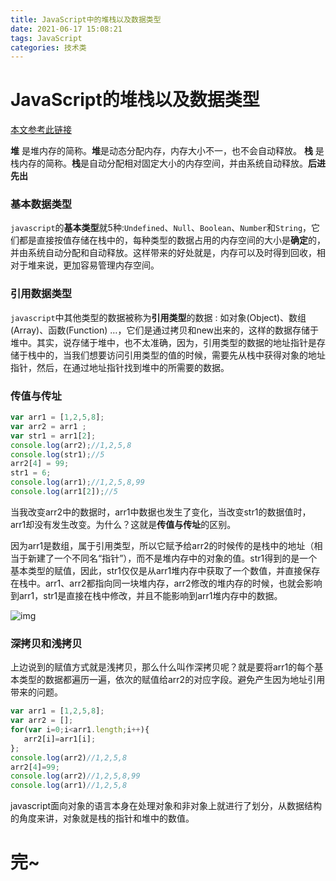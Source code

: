 ```yaml
---
title: JavaScript中的堆栈以及数据类型
date: 2021-06-17 15:08:21
tags: JavaScript
categories: 技术类
---
```

<meta name="referrer" content="no-referrer"/>

# JavaScript的堆栈以及数据类型

[本文参考此链接](https://www.jianshu.com/p/5e0e8d183102)

**堆** 是堆内存的简称。**堆**是动态分配内存，内存大小不一，也不会自动释放。 
**栈** 是栈内存的简称。**栈**是自动分配相对固定大小的内存空间，并由系统自动释放。**后进先出**

### 基本数据类型

`javascript`的**基本类型**就5种:`Undefined`、`Null`、`Boolean`、`Number`和`String`，它们都是直接按值存储在栈中的，每种类型的数据占用的内存空间的大小是**确定**的，并由系统自动分配和自动释放。这样带来的好处就是，内存可以及时得到回收，相对于堆来说，更加容易管理内存空间。

### 引用数据类型

`javascript`中其他类型的数据被称为**引用类型**的数据 : 如对象(Object)、数组(Array)、函数(Function) …，它们是通过拷贝和new出来的，这样的数据存储于堆中。其实，说存储于堆中，也不太准确，因为，引用类型的数据的地址指针是存储于栈中的，当我们想要访问引用类型的值的时候，需要先从栈中获得对象的地址指针，然后，在通过地址指针找到堆中的所需要的数据。

### 传值与传址

```javascript
var arr1 = [1,2,5,8]; 
var arr2 = arr1 ; 
var str1 = arr1[2]; 
console.log(arr2);//1,2,5,8
console.log(str1);//5
arr2[4] = 99; 
str1 = 6; 
console.log(arr1);//1,2,5,8,99
console.log(arr1[2]);//5
```

当我改变arr2中的数据时，arr1中数据也发生了变化，当改变str1的数据值时，arr1却没有发生改变。为什么？这就是**传值与传址**的区别。

因为arr1是数组，属于引用类型，所以它赋予给arr2的时候传的是栈中的地址（相当于新建了一个不同名“指针”），而不是堆内存中的对象的值。str1得到的是一个基本类型的赋值，因此，str1仅仅是从arr1堆内存中获取了一个数值，并直接保存在栈中。arr1、arr2都指向同一块堆内存，arr2修改的堆内存的时候，也就会影响到arr1，str1是直接在栈中修改，并且不能影响到arr1堆内存中的数据。



![img](https://images2018.cnblogs.com/blog/1402663/201808/1402663-20180802132101478-2092833591.png)

### 深拷贝和浅拷贝

上边说到的赋值方式就是浅拷贝，那么什么叫作深拷贝呢？就是要将arr1的每个基本类型的数据都遍历一遍，依次的赋值给arr2的对应字段。避免产生因为地址引用带来的问题。

```javascript
var arr1 = [1,2,5,8]; 
var arr2 = []; 
for(var i=0;i<arr1.length;i++){
   arr2[i]=arr1[i];
};
console.log(arr2)//1,2,5,8
arr2[4]=99;
console.log(arr2)//1,2,5,8,99
console.log(arr1)//1,2,5,8
```

javascript面向对象的语言本身在处理对象和非对象上就进行了划分，从数据结构的角度来讲，对象就是栈的指针和堆中的数值。

# 完~

